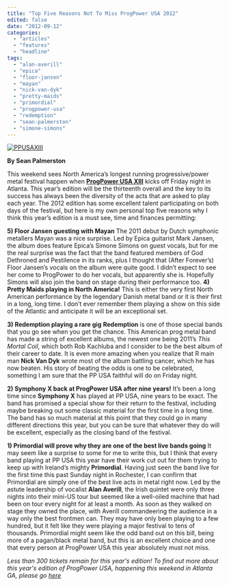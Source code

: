 ```yaml
---
title: "Top Five Reasons Not To Miss ProgPower USA 2012"
edited: false
date: "2012-09-12"
categories:
  - "articles"
  - "features"
  - "headline"
tags:
  - "alan-averill"
  - "epica"
  - "floor-jansen"
  - "mayan"
  - "nick-van-dyk"
  - "pretty-maids"
  - "primordial"
  - "progpower-usa"
  - "redemption"
  - "sean-palmerston"
  - "simone-simons"
---
```


[![](http://www.hellbound.ca/wp-content/uploads/2012/09/PPUSAXIII-590x733.jpg "PPUSAXIII")](http://www.hellbound.ca/2012/09/top-five-reasons-not-to-miss-progpower-usa-2012/ppusaxiii/)

**By Sean Palmerston**

This weekend sees North America’s longest running progressive/power metal festival happen when **[ProgPower USA XIII](http://www.progpowerusa.com/xiii/index.html)** kicks off Friday night in Atlanta. This year’s edition will be the thirteenth overall and the key to its success has always been the diversity of the acts that are asked to play each year. The 2012 edition has some excellent talent participating on both days of the festival, but here is my own personal top five reasons why I think this year’s edition is a must see, time and finances permitting:

**5) Floor Jansen guesting with Mayan** The 2011 debut by Dutch symphonic metallers Mayan was a nice surprise. Led by Epica guitarist Mark Jansen, the album does feature Epica’s Simone Simons on guest vocals, but for me the real surprise was the fact that the band featured members of God Dethroned and Pestilence in its ranks, plus I thought that (After Forever’s) Floor Jansen’s vocals on the album were quite good. I didn’t expect to see her come to ProgPower to do her vocals, but apparently she is. Hopefully Simons will also join the band on stage during their performance too. **4) Pretty Maids playing in North America!** This is either the very first North American performance by the legendary Danish metal band or it is their first in a long, long time. I don’t ever remember them playing a show on this side of the Atlantic and anticipate it will be an exceptional set.

**3) Redemption playing a rare gig** **Redemption** is one of those special bands that you go see when you get the chance. This American prog metal band has made a string of excellent albums, the newest one being 2011’s _This Mortal Coil_, which both Rob Kachluba and I consider to be the best album of their career to date. It is even more amazing when you realize that R main man **Nick Van Dyk** wrote most of the album battling cancer, which he has now beaten. His story of beating the odds is one to be celebrated, something I am sure that the PP USA faithful will do on Friday night.

**2) Symphony X back at ProgPower USA after nine years!** It’s been a long time since **Symphony X** has played at PP USA, nine years to be exact. The band has promised a special show for their return to the festival, including maybe breaking out some classic material for the first time in a long time. The band has so much material at this point that they could go in many different directions this year, but you can be sure that whatever they do will be excellent, especially as the closing band of the festival.

**1) Primordial will prove why they are one of the best live bands going** It may seem like a surprise to some for me to write this, but I think that every band playing at PP USA this year have their work cut out for them trying to keep up with Ireland’s mighty **Primordial**. Having just seen the band live for the first time this past Sunday night in Rochester, I can confirm that Primordial are simply one of the best live acts in metal right now. Led by the astute leadership of vocalist **Alan Averill**, the Irish quintet were only three nights into their mini-US tour but seemed like a well-oiled machine that had been on tour every night for at least a month. As soon as they walked on stage they owned the place, with Averill commandeering the audience in a way only the best frontmen can. They may have only been playing to a few hundred, but it felt like they were playing a major festival to tens of thousands. Primordial might seem like the odd band out on this bill, being more of a pagan/black metal band, but this is an excellent choice and one that every person at ProgPower USA this year absolutely must not miss.

_Less than 300 tickets remain for this year's edition! To find out more about this year's edition of ProgPower USA, happening this weekend in Atlanta GA, please go [here](http://www.progpowerusa.com/xiii/index.html)_
